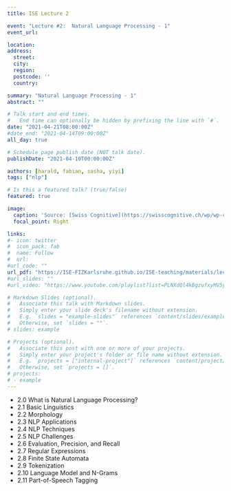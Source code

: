 ```yaml
---
title: ISE Lecture 2

event: "Lecture #2:  Natural Language Processing - 1"
event_url: 

location: 
address:
  street: 
  city: 
  region: 
  postcode: ''
  country: 

summary: "Natural Language Processing - 1"
abstract: ""

# Talk start and end times.
#   End time can optionally be hidden by prefixing the line with `#`.
date: "2021-04-21T08:00:00Z"
#date_end: "2021-04-14T09:00:00Z"
all_day: true

# Schedule page publish date (NOT talk date).
publishDate: "2021-04-10T00:00:00Z"

authors: [harald, fabian, sasha, yiyi]
tags: ["nlp"]

# Is this a featured talk? (true/false)
featured: true

image:
  caption: 'Source: [Swiss Cognitive](https://swisscognitive.ch/wp/wp-content/uploads/2017/05/AAEAAQAAAAAAAAi0AAAAJGVjM2JjNmUxLTk3M2QtNDdmNS04ZDhlLTU3MzhjNmZlYmEzZQ.jpg)'
  focal_point: Right

links:
#- icon: twitter
#  icon_pack: fab
#  name: Follow
#  url: 
#url_code: ""
url_pdf: "https://ISE-FIZKarlsruhe.github.io/ISE-teaching/materials/lecture/02-ISE2021-NLP1.pdf"
#url_slides: ""
#url_video: "https://www.youtube.com/playlist?list=PLNXdQl4kBgzufxyMV5yhNsLvLhVi1LyRu"

# Markdown Slides (optional).
#   Associate this talk with Markdown slides.
#   Simply enter your slide deck's filename without extension.
#   E.g. `slides = "example-slides"` references `content/slides/example-slides.md`.
#   Otherwise, set `slides = ""`.
# slides: example

# Projects (optional).
#   Associate this post with one or more of your projects.
#   Simply enter your project's folder or file name without extension.
#   E.g. `projects = ["internal-project"]` references `content/project/deep-learning/index.md`.
#   Otherwise, set `projects = []`.
# projects:
# - example
---
```

- 2.0  What is Natural Language Processing?
- 2.1  Basic Linguistics
- 2.2  Morphology
- 2.3  NLP Applications
- 2.4  NLP Techniques
- 2.5  NLP Challenges
- 2.6  Evaluation, Precision, and Recall
- 2.7  Regular Expressions
- 2.8  Finite State Automata
- 2.9  Tokenization
- 2.10 Language Model and N-Grams
- 2.11 Part-of-Speech Tagging
